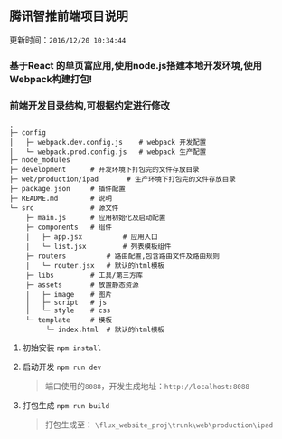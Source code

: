 ## 腾讯智推前端项目说明

 更新时间：`2016/12/20 10:34:44 ` 

### 基于React 的单页富应用,使用node.js搭建本地开发环境,使用Webpack构建打包!


### 前端开发目录结构,可根据约定进行修改

    . 
    ├─ config
    │   ├─ webpack.dev.config.js    # webpack 开发配置
    │   └─ webpack.prod.config.js   # webpack 生产配置
    ├─ node_modules
    ├─ development      # 开发环境下打包完的文件存放目录
    ├─ web/production/ipad       # 生产环境下打包完的文件存放目录
    ├─ package.json     # 插件配置
    ├─ README.md        # 说明
    └─ src              # 源文件
        ├─ main.js      # 应用初始化及启动配置
        ├─ components   # 组件
        │   ├─ app.jsx          # 应用入口
        │   └─ list.jsx         # 列表模板组件 
        ├─ routers          # 路由配置,包含路由文件及路由规则
        │   └─ router.jsx   # 默认的html模板
        ├─ libs         # 工具/第三方库
        ├─ assets       # 放置静态资源
        │   ├─ image    # 图片
        │   ├─ script   # js
        │   └─ style    # css
        └─ template     # 模板
             └─ index.html  # 默认的html模板



1. 初始安装 `npm install`

2. 启动开发 `npm run dev`

	> 端口使用的`8088`，开发生成地址：`http://localhost:8088`

3. 打包生成 `npm run build` 

	> 打包生成至： `\flux_website_proj\trunk\web\production\ipad`